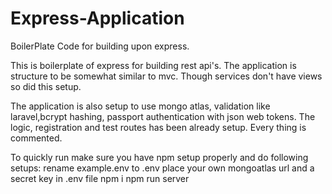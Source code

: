 # Express-Application
BoilerPlate Code for building upon express.

This is boilerplate of express for building rest api's.
The application is structure to be somewhat similar to mvc. 
Though services don't have views so did this setup.

The application is also setup to use mongo atlas, validation like laravel,bcrypt hashing, passport authentication with json web tokens.
The logic, registration and test routes has been already setup. Every thing is commented.

To quickly run make sure you have npm setup properly and do following setups:
rename example.env to .env
place your own mongoatlas url and a secret key in .env file
	npm i
	npm run server

